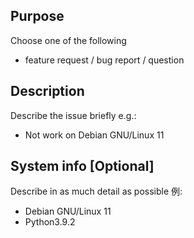 ## Purpose
Choose one of the following
- feature request / bug report / question

## Description
Describe the issue briefly
e.g.:
- Not work on Debian GNU/Linux 11

## System info [Optional]
Describe in as much detail as possible
例:
- Debian GNU/Linux 11
- Python3.9.2